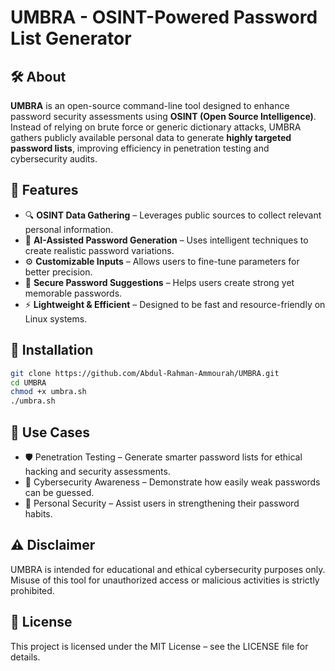 # UMBRA - OSINT-Powered Password List Generator  

## 🛠 About  

**UMBRA** is an open-source command-line tool designed to enhance password security assessments using **OSINT (Open Source Intelligence)**. Instead of relying on brute force or generic dictionary attacks, UMBRA gathers publicly available personal data to generate **highly targeted password lists**, improving efficiency in penetration testing and cybersecurity audits.  

## 🚀 Features  

- 🔍 **OSINT Data Gathering** – Leverages public sources to collect relevant personal information.  
- 🤖 **AI-Assisted Password Generation** – Uses intelligent techniques to create realistic password variations.  
- ⚙️ **Customizable Inputs** – Allows users to fine-tune parameters for better precision.  
- 🔐 **Secure Password Suggestions** – Helps users create strong yet memorable passwords.  
- ⚡ **Lightweight & Efficient** – Designed to be fast and resource-friendly on Linux systems.  

## 🔧 Installation  

```bash
git clone https://github.com/Abdul-Rahman-Ammourah/UMBRA.git
cd UMBRA
chmod +x umbra.sh
./umbra.sh
```

## 📌 Use Cases
- 🛡️ Penetration Testing – Generate smarter password lists for ethical hacking and security assessments.
- 📢 Cybersecurity Awareness – Demonstrate how easily weak passwords can be guessed.
- 🔑 Personal Security – Assist users in strengthening their password habits.

## ⚠️ Disclaimer
UMBRA is intended for educational and ethical cybersecurity purposes only. Misuse of this tool for unauthorized access or malicious activities is strictly prohibited.

## 📜 License
This project is licensed under the MIT License – see the LICENSE file for details.
